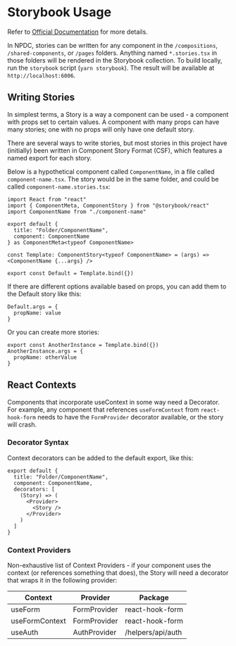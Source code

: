 # Storybook Usage

Refer to [Official Documentation](https://storybook.js.org/docs/react/writing-stories/introduction) for more details.

In NPDC, stories can be written for any component in the `/compositions`, `/shared-components`, or `/pages` folders. Anything named `*.stories.tsx` in those folders will be rendered in the Storybook collection. To build locally, run the `storybook` script (`yarn storybook`). The result will be available at `http://localhost:6006`.

## Writing Stories

In simplest terms, a Story is a way a component can be used - a component with props set to certain values. A component with many props can have many stories; one with no props will only have one default story.

There are several ways to write stories, but most stories in this project have (initially) been written in Component Story Format (CSF), which features a named export for each story.

Below is a hypothetical component called `ComponentName`, in a file called `component-name.tsx`. The story would be in the same folder, and could be called `component-name.stories.tsx`:

```tsx
import React from "react"
import { ComponentMeta, ComponentStory } from "@storybook/react"
import ComponentName from "./component-name"

export default {
  title: "Folder/ComponentName",
  component: ComponentName
} as ComponentMeta<typeof ComponentName>

const Template: ComponentStory<typeof ComponentName> = (args) => <ComponentName {...args} />

export const Default = Template.bind({})
```

If there are different options available based on props, you can add them to the Default story like this:

```tsx
Default.args = {
  propName: value
}
```

Or you can create more stories:

```tsx
export const AnotherInstance = Template.bind({})
AnotherInstance.args = {
  propName: otherValue
}
```

## React Contexts

Components that incorporate useContext in some way need a Decorator. For example, any component that references `useFormContext` from `react-hook-form` needs to have the `FormProvider` decorator available, or the story will crash.

### Decorator Syntax

Context decorators can be added to the default export, like this:

```tsx
export default {
  title: "Folder/ComponentName",
  component: ComponentName,
  decorators: [
    (Story) => (
      <Provider>
        <Story />
      </Provider>
    )
  ]
}
```

### Context Providers

Non-exhaustive list of Context Providers - if your component uses the context (or references something that does), the Story will need a decorator that wraps it in the following provider:

| Context        | Provider     | Package           |
| -------------- | ------------ | ----------------- |
| useForm        | FormProvider | react-hook-form   |
| useFormContext | FormProvider | react-hook-form   |
| useAuth        | AuthProvider | /helpers/api/auth |
